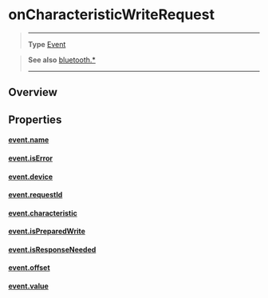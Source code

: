 # onCharacteristicWriteRequest

> --------------------- ------------------------------------------------------------------------------------------
> __Type__              [Event](https://docs.coronalabs.com/api/type/Event.html)


> __See also__          [bluetooth.*](/plugin/bluetooth/index.md)
> --------------------- ------------------------------------------------------------------------------------------

## Overview

## Properties

#### [event.name](/plugin/bluetooth/type/Server/event/onCharacteristicWriteRequest/name.md)

#### [event.isError](/plugin/bluetooth/type/Server/event/onCharacteristicWriteRequest/isError.md)

#### [event.device](/plugin/bluetooth/type/Server/event/onCharacteristicWriteRequest/device.md)

#### [event.requestId](/plugin/bluetooth/type/Server/event/onCharacteristicWriteRequest/requestId.md)

#### [event.characteristic](/plugin/bluetooth/type/Server/event/onCharacteristicWriteRequest/characteristic.md)

#### [event.isPreparedWrite](/plugin/bluetooth/type/Server/event/onCharacteristicWriteRequest/isPreparedWrite.md)

#### [event.isResponseNeeded](/plugin/bluetooth/type/Server/event/onCharacteristicWriteRequest/isResponseNeeded.md)

#### [event.offset](/plugin/bluetooth/type/Server/event/onCharacteristicWriteRequest/offset.md)

#### [event.value](/plugin/bluetooth/type/Server/event/onCharacteristicWriteRequest/value.md)
